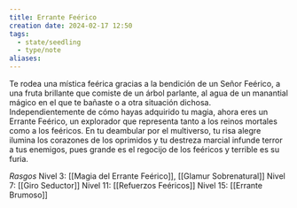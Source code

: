```yaml
---
title: Errante Feérico
creation date: 2024-02-17 12:50
tags:
  - state/seedling
  - type/note
aliases:
---
```

Te rodea una mística feérica gracias a la bendición de un Señor Feérico, a una fruta brillante que
comiste de un árbol parlante, al agua de un manantial mágico en el que te bañaste o a otra situación dichosa. Independientemente de cómo hayas adquirido tu magia, ahora eres un Errante Feérico, un explorador que representa tanto a los reinos mortales como a los feéricos.
En tu deambular por el multiverso, tu risa alegre ilumina los corazones de los oprimidos y tu destreza marcial infunde terror a tus enemigos, pues grande es el regocijo de los feéricos y terrible es su furia.



*Rasgos*
Nivel 3: [[Magia del Errante Feérico]], [[Glamur Sobrenatural]]
Nivel 7: [[Giro Seductor]]
Nivel 11: [[Refuerzos Feéricos]]
Nivel 15: [[Errante Brumoso]]